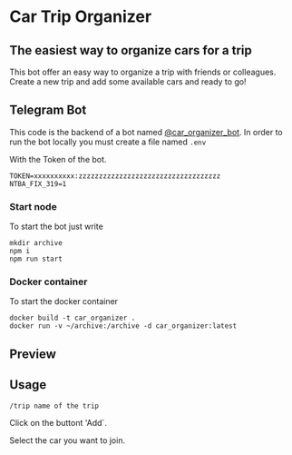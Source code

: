 # Car Trip Organizer
## The easiest way to organize cars for a trip

This bot offer an easy way to organize a trip with friends or colleagues.
Create a new trip and add some available cars and ready to go!


## Telegram Bot

This code is the backend of a bot named [@car_organizer_bot](http://telegram.me/car_organizer_bot).
In order to run the bot locally you must create a file named `.env`

With the Token of the bot.

```
TOKEN=xxxxxxxxxx:zzzzzzzzzzzzzzzzzzzzzzzzzzzzzzzzzzz
NTBA_FIX_319=1
```

### Start node
To start the bot just write

```
mkdir archive
npm i
npm run start
```

### Docker container
To start the docker container

```
docker build -t car_organizer .
docker run -v ~/archive:/archive -d car_organizer:latest
```

## Preview


## Usage

`/trip name of the trip`

Click on the buttont 'Add`.

Select the car you want to join.
